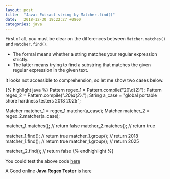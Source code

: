 ```yaml
---
layout: post
title:  "Java: Extract string by Matcher.find()"
date:   2018-12-30 19:22:27 +0800
categories: java
---
```

First of all, you must be clear on the differences between `Matcher.matches()` and `Matcher.find()`. 

- The formal means whether a string matches your regular expression strictly.
- The latter means trying to find a substring that matches the given regular expression in the given text.

It looks not accessible to comprehension, so let me show two cases below.

{% highlight java %}
Pattern regex_1 = Pattern.compile("20\\d{2}");
Pattern regex_2 = Pattern.compile(".*20\\d{2}.*");
String a_case = "global portable shore hardness testers 2018 2025";

Matcher matcher_1 = regex_1.matcher(a_case);
Matcher matcher_2 = regex_2.matcher(a_case);

matcher_1.matches(); // return false
matcher_2.matches(); // return true

matcher_1.find(); // return true
matcher_1.group(); // return 2018
matcher_1.find(); // return true
matcher_1.group(); // return 2025

matcher_2.find(); // return false
{% endhighlight %}

You could test the above code [here](https://ideone.com/odnrFj)

A Good online __Java Regex Tester__ is [here](https://www.freeformatter.com/java-regex-tester.html)